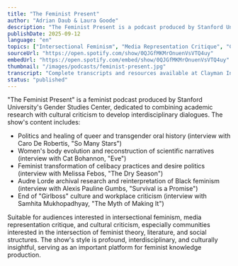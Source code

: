 ```yaml
---
title: "The Feminist Present"
author: "Adrian Daub & Laura Goode"
description: "The Feminist Present is a podcast produced by Stanford University's Clayman Institute for Gender Research, hosted by Adrian Daub and Laura Goode. The show invites feminist scholars, writers, and activists to explore intersectional issues of gender, culture, and politics. Content covers queer oral history, women's body evolution, celibacy and desire politics, Audre Lorde's archival research, and 'Girlboss' culture criticism. With a style blending academic depth and cultural acuity, it holds an important position in feminist knowledge production and public dialogue. Spotify rating of 4.7 (86 reviews), widely acclaimed among academic and cultural feminist podcasts."
publishDate: 2025-09-12
language: "en"
topics: ["Intersectional Feminism", "Media Representation Critique", "Cultural Critique"]
sourceUrl: "https://open.spotify.com/show/0QJGfMKMrOnuenVsVTQ4uy"
embedUrl: "https://open.spotify.com/embed/show/0QJGfMKMrOnuenVsVTQ4uy"
thumbnail: "/images/podcasts/feminist-present.jpg"
transcript: "Complete transcripts and resources available at Clayman Institute website or signsjournal.org"
status: "published"
---
```


"The Feminist Present" is a feminist podcast produced by Stanford University's Gender Studies Center, dedicated to combining academic research with cultural criticism to develop interdisciplinary dialogues. The show's content includes:

- Politics and healing of queer and transgender oral history (interview with Caro De Robertis, "So Many Stars")
- Women's body evolution and reconstruction of scientific narratives (interview with Cat Bohannon, "Eve")
- Feminist transformation of celibacy practices and desire politics (interview with Melissa Febos, "The Dry Season")
- Audre Lorde archival research and reinterpretation of Black feminism (interview with Alexis Pauline Gumbs, "Survival is a Promise")
- End of "Girlboss" culture and workplace criticism (interview with Samhita Mukhopadhyay, "The Myth of Making It")

Suitable for audiences interested in intersectional feminism, media representation critique, and cultural criticism, especially communities interested in the intersection of feminist theory, literature, and social structures. The show's style is profound, interdisciplinary, and culturally insightful, serving as an important platform for feminist knowledge production.